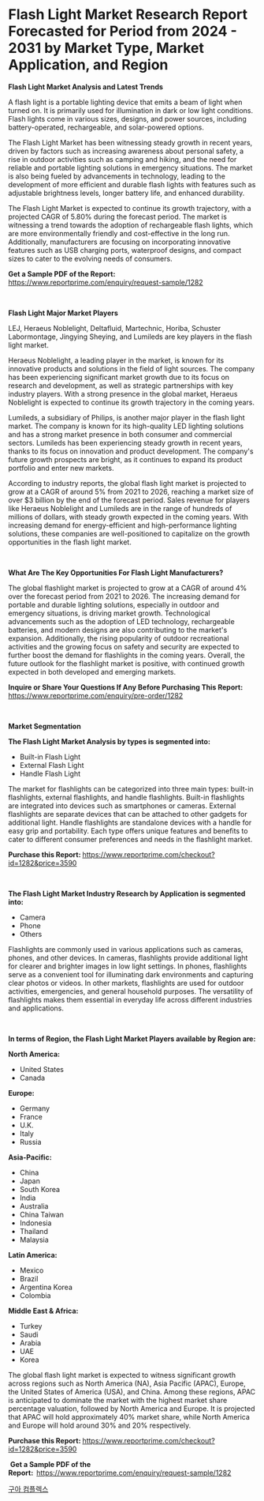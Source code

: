<p><h1>Flash Light Market Research Report Forecasted for Period from 2024 -  2031 by Market Type, Market Application, and Region</h1></p><p><strong>Flash Light Market Analysis and Latest Trends</strong></p>
<p><p>A flash light is a portable lighting device that emits a beam of light when turned on. It is primarily used for illumination in dark or low light conditions. Flash lights come in various sizes, designs, and power sources, including battery-operated, rechargeable, and solar-powered options.</p><p>The Flash Light Market has been witnessing steady growth in recent years, driven by factors such as increasing awareness about personal safety, a rise in outdoor activities such as camping and hiking, and the need for reliable and portable lighting solutions in emergency situations. The market is also being fueled by advancements in technology, leading to the development of more efficient and durable flash lights with features such as adjustable brightness levels, longer battery life, and enhanced durability.</p><p>The Flash Light Market is expected to continue its growth trajectory, with a projected CAGR of 5.80% during the forecast period. The market is witnessing a trend towards the adoption of rechargeable flash lights, which are more environmentally friendly and cost-effective in the long run. Additionally, manufacturers are focusing on incorporating innovative features such as USB charging ports, waterproof designs, and compact sizes to cater to the evolving needs of consumers.</p></p>
<p><strong>Get a Sample PDF of the Report:&nbsp;</strong> <a href="https://www.reportprime.com/enquiry/request-sample/1282">https://www.reportprime.com/enquiry/request-sample/1282</a></p>
<p>&nbsp;</p>
<p><strong>Flash Light Major Market Players</strong></p>
<p><p>LEJ, Heraeus Noblelight, Deltafluid, Martechnic, Horiba, Schuster Labormontage, Jingying Sheying, and Lumileds are key players in the flash light market. </p><p>Heraeus Noblelight, a leading player in the market, is known for its innovative products and solutions in the field of light sources. The company has been experiencing significant market growth due to its focus on research and development, as well as strategic partnerships with key industry players. With a strong presence in the global market, Heraeus Noblelight is expected to continue its growth trajectory in the coming years.</p><p>Lumileds, a subsidiary of Philips, is another major player in the flash light market. The company is known for its high-quality LED lighting solutions and has a strong market presence in both consumer and commercial sectors. Lumileds has been experiencing steady growth in recent years, thanks to its focus on innovation and product development. The company's future growth prospects are bright, as it continues to expand its product portfolio and enter new markets.</p><p>According to industry reports, the global flash light market is projected to grow at a CAGR of around 5% from 2021 to 2026, reaching a market size of over $3 billion by the end of the forecast period. Sales revenue for players like Heraeus Noblelight and Lumileds are in the range of hundreds of millions of dollars, with steady growth expected in the coming years. With increasing demand for energy-efficient and high-performance lighting solutions, these companies are well-positioned to capitalize on the growth opportunities in the flash light market.</p></p>
<p>&nbsp;</p>
<p><strong>What Are The Key Opportunities For Flash Light Manufacturers?</strong></p>
<p><p>The global flashlight market is projected to grow at a CAGR of around 4% over the forecast period from 2021 to 2026. The increasing demand for portable and durable lighting solutions, especially in outdoor and emergency situations, is driving market growth. Technological advancements such as the adoption of LED technology, rechargeable batteries, and modern designs are also contributing to the market's expansion. Additionally, the rising popularity of outdoor recreational activities and the growing focus on safety and security are expected to further boost the demand for flashlights in the coming years. Overall, the future outlook for the flashlight market is positive, with continued growth expected in both developed and emerging markets.</p></p>
<p><strong>Inquire or Share Your Questions If Any Before Purchasing This Report:</strong> <a href="https://www.reportprime.com/enquiry/pre-order/1282">https://www.reportprime.com/enquiry/pre-order/1282</a></p>
<p>&nbsp;</p>
<p><strong>Market Segmentation</strong></p>
<p><strong>The Flash Light Market Analysis by types is segmented into:</strong></p>
<p><ul><li>Built-in Flash Light</li><li>External Flash Light</li><li>Handle Flash Light</li></ul></p>
<p><p>The market for flashlights can be categorized into three main types: built-in flashlights, external flashlights, and handle flashlights. Built-in flashlights are integrated into devices such as smartphones or cameras. External flashlights are separate devices that can be attached to other gadgets for additional light. Handle flashlights are standalone devices with a handle for easy grip and portability. Each type offers unique features and benefits to cater to different consumer preferences and needs in the flashlight market.</p></p>
<p><strong>Purchase this Report:&nbsp;</strong><a href="https://www.reportprime.com/checkout?id=1282&price=3590">https://www.reportprime.com/checkout?id=1282&price=3590</a></p>
<p>&nbsp;</p>
<p><strong>The Flash Light Market Industry Research by Application is segmented into:</strong></p>
<p><ul><li>Camera</li><li>Phone</li><li>Others</li></ul></p>
<p><p>Flashlights are commonly used in various applications such as cameras, phones, and other devices. In cameras, flashlights provide additional light for clearer and brighter images in low light settings. In phones, flashlights serve as a convenient tool for illuminating dark environments and capturing clear photos or videos. In other markets, flashlights are used for outdoor activities, emergencies, and general household purposes. The versatility of flashlights makes them essential in everyday life across different industries and applications.</p></p>
<p>&nbsp;</p>
<p><strong>In terms of Region, the Flash Light Market Players available by Region are:</strong></p>
<p>
    <p> <strong> North America: </strong>
        <ul>
            <li>United States</li>
            <li>Canada</li>
        </ul>
        </p> 
    <p> <strong> Europe: </strong>
        <ul>
            <li>Germany</li>
            <li>France</li>
            <li>U.K.</li>
            <li>Italy</li>
            <li>Russia</li>
        </ul>
        </p> 
    <p> <strong> Asia-Pacific: </strong>
        <ul>
            <li>China</li>
            <li>Japan</li>
            <li>South Korea</li>
            <li>India</li>
            <li>Australia</li>
            <li>China Taiwan</li>
            <li>Indonesia</li>
            <li>Thailand</li>
            <li>Malaysia</li>
        </ul>
        </p> 
    <p> <strong> Latin America: </strong>
        <ul>
            <li>Mexico</li>
            <li>Brazil</li>
            <li>Argentina Korea</li>
            <li>Colombia</li>
        </ul>
        </p> 
    <p> <strong> Middle East & Africa: </strong>
        <ul>
            <li>Turkey</li>
            <li>Saudi</li>
            <li>Arabia</li>
            <li>UAE</li>
            <li>Korea</li>
        </ul>
    </p>
    </p>
<p><p>The global flash light market is expected to witness significant growth across regions such as North America (NA), Asia Pacific (APAC), Europe, the United States of America (USA), and China. Among these regions, APAC is anticipated to dominate the market with the highest market share percentage valuation, followed by North America and Europe. It is projected that APAC will hold approximately 40% market share, while North America and Europe will hold around 30% and 20% respectively.</p></p>
<p><strong>Purchase this Report: </strong><a href="https://www.reportprime.com/checkout?id=1282&price=3590">https://www.reportprime.com/checkout?id=1282&price=3590</a></p>
<p>&nbsp;<strong>Get a Sample PDF of the Report:&nbsp;&nbsp;</strong><a href="https://www.reportprime.com/enquiry/request-sample/1282">https://www.reportprime.com/enquiry/request-sample/1282</a></p>
<p><strong></strong></p>
<p><p><a href="https://github.com/JonHarrtis67676y/Market-Research-Report-List-1/blob/main/27276478382.md">구아 컴플렉스</a></p></p>